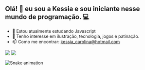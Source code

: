 ## Olá! 👋 eu sou a Kessia e sou iniciante nesse mundo de programação. 💻

<!--
**kessiacaroline/kessiacaroline** is a ✨ _special_ ✨ repository because its `README.md` (this file) appears on your GitHub profile.

Here are some ideas to get you started:
-->

- 🌱 Estou atualmente estudando Javascript
- 💖 Tenho interesse em ilustração, tecnologia, jogos e patinação.
- 📫 Como me encontrar: kessia_carolina@hotmail.com

<div>

 <a href="https://www.instagram.com/kessiacarolilustra/" target="_blank"><img src="https://img.shields.io/badge/Instagram-E4405F?style=for-the-badge&logo=instagram&logoColor=white" target="_blank"></a>
 <a href="kessia_carolina@hotmail.com" target="_blank"><img src="https://img.shields.io/badge/Gmail-D14836?style=for-the-badge&logo=gmail&logoColor=white" target="_blank"></a>


 ![Snake animation](https://github.com/kessiacaroline/kessiacaroline/blob/output/github-contribution-grid-snake.svg)
 
</div>
